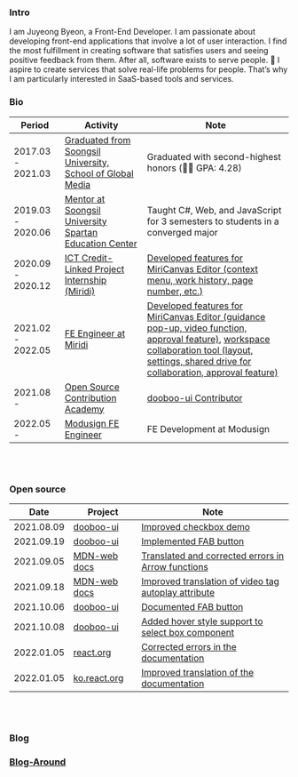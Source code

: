 
<div align="left">
<h3> Intro </h3>
I am Juyeong Byeon, a Front-End Developer.
I am passionate about developing front-end applications that involve a lot of user interaction. 
I find the most fulfillment in creating software that satisfies users and seeing positive feedback from them. After all, software exists to serve people. 🙂
I aspire to create services that solve real-life problems for people. That’s why I am particularly interested in SaaS-based tools and services.
</div>
<div align="left">
<h3> Bio </h3>
</div>
<div align="left">
	<table>
    <thead>
      <tr>
       <th>Period</th><th>Activity</th><th>Note</th>
      </tr>
    </thead>
    <tbody>
     <tr>
      <td>2017.03 - 2021.03</td>
      <td><a href="http://media.ssu.ac.kr/">Graduated from Soongsil University, School of Global Media</a></td>
      <td>Graduated with second-highest honors (👨‍🎓 GPA: 4.28)</td>
    </tr>
    <tr>
      <td>2019.03 - 2020.06</td>
      <td><a href="http://spartan.ssu.ac.kr/">Mentor at Soongsil University Spartan Education Center</a></td>
      <td>Taught C#, Web, and JavaScript for 3 semesters to students in a converged major</td>
    </tr>
    <tr>
      <td>2020.09 - 2020.12</td>
      <td><a href="https://internnet.hanium.or.kr/">ICT Credit-Linked Project Internship (Miridi)</a></td>
      <td><a href="https://www.miricanvas.com/design">Developed features for MiriCanvas Editor (context menu, work history, page number, etc.)</a></td>
    </tr>
    <tr>
      <td>2021.02 - 2022.05</td>
      <td><a href="https://www.jobkorea.co.kr/Recruit/Co_Read/Recruit/C/miridih">FE Engineer at Miridi</a></td>
      <td><a href="https://www.miricanvas.com/design">Developed features for MiriCanvas Editor (guidance pop-up, video function, approval feature)</a>, <a href="https://www.miricanvas.com/workspace">workspace collaboration tool (layout, settings, shared drive for collaboration, approval feature)</a></td>
    </tr>
    <tr>
      <td>2021.08 - </td>
      <td><a href="https://contributionacademy.oopy.io/">Open Source Contribution Academy</a></td>
      <td><a href="https://github.com/dooboolab/dooboo-ui">dooboo-ui Contributor</a></td>
    </tr>
    <tr>
      <td>2022.05 - </td>
      <td><a href="https://www.modusign.co.kr/">Modusign FE Engineer</a></td>
      <td>FE Development at Modusign</td>
    </tr>
   </tbody>
	</table>
</div>

<br/>
<br/>

<div align="left">
<h3> Open source </h3>
</div>

<div align="left">
	<table>
     <thead>
      <tr>
        <th>Date</th><th>Project</th><th>Note</th>
      </tr>
     </thead>
   <tbody>
    <tr>
      <td>2021.08.09</td>
      <td><a href="https://github.com/dooboolab/dooboo-ui">dooboo-ui</a></td>
      <td><a href="https://github.com/dooboolab/dooboo-ui/pull/61">Improved checkbox demo</a></td>
	  </tr>
    <tr>
      <td>2021.09.19</td>
      <td><a href="https://github.com/dooboolab/dooboo-ui">dooboo-ui</a></td>
      <td><a href="https://github.com/dooboolab/dooboo-ui/pull/67">Implemented FAB button</a></td>
	  </tr>
    <tr>
      <td>2021.09.05</td>
      <td><a href="https://github.com/mdn/translated-content/pull/2336">MDN-web docs</a></td>
      <td><a href="https://developer.mozilla.org/ko/docs/Web/JavaScript/Reference/Functions/Arrow_functions">Translated and corrected errors in Arrow functions</a></td>
	  </tr>
    <tr>
      <td>2021.09.18</td>
      <td><a href="https://github.com/mdn/translated-content/pull/2454">MDN-web docs</a></td>
      <td><a href="https://developer.mozilla.org/ko/docs/Web/HTML/Element/Video">Improved translation of video tag autoplay attribute</a></td>
	  </tr>
     <tr>
	      <td>2021.10.06</td>
	      <td><a href="https://dooboo-ui.dooboolab.com/?path=/docs/components-fab--page">dooboo-ui</a></td>
	      <td><a href="https://github.com/dooboolab/dooboo-ui/pull/141">Documented FAB button</a></td>
	  </tr>
	   <tr>
	      <td>2021.10.08</td>
	      <td><a href="https://github.com/dooboolab-community/dooboo-ui">dooboo-ui</a></td>
	      <td><a href="https://github.com/dooboolab/dooboo-ui/pull/144">Added hover style support to select box component</a></td>
	  </tr>
	   <tr>
	      <td>2022.01.05</td>
	      <td><a href="https://github.com/reactjs/reactjs.org/pull/4209#issue-1094287376">react.org</a></td>
	      <td><a href="https://reactjs.org/docs/jsx-in-depth.html#spread-attributes">Corrected errors in the documentation</a></td>
	  </tr>
	   <tr>
	      <td>2022.01.05</td>
	      <td><a href="https://github.com/reactjs/ko.reactjs.org/pull/423">ko.react.org</a></td>
	      <td><a href="https://ko.reactjs.org/docs/hooks-faq.html#:~:text=%EC%9E%90%EB%8F%99%20%EB%B3%91%ED%95%A9%EC%9D%B4%20%EA%B7%B8%EB%A6%AC%EC%9A%B4%20%EA%B2%BD%EC%9A%B0%20%EA%B0%9C%EC%B2%B4%20state%20%EC%97%85%EB%8D%B0%EC%9D%B4%ED%8A%B8%EB%A5%BC%20%EB%B3%91%ED%95%A9%ED%95%98%EB%8A%94%20%EC%BB%A4%EC%8A%A4%ED%85%80%20useLegacyState%20Hook%EC%9D%84%20%EC%9E%91%EC%84%B1%ED%95%A0%20%EC%88%98%20%EC%9E%88%EC%8A%B5%EB%8B%88%EB%8B%A4.%20%EA%B7%B8%EB%9F%AC%EB%82%98%2C%20%ED%95%A8%EA%BB%98%20%EB%B3%80%EA%B2%BD%EB%90%98%EB%8A%94%20%EA%B0%92%EC%97%90%20%EB%94%B0%EB%9D%BC%20state%EB%A5%BC%20%EC%97%AC%EB%9F%AC%20state%20%EB%B3%80%EC%88%98%EB%A1%9C%20%EB%B6%84%ED%95%A0%ED%95%98%EB%8A%94%20%EA%B2%83%EC%9D%84%20%EC%B6%94%EC%B2%9C%ED%95%A9%EB%8B%88%EB%8B%A4.">Improved translation of the documentation</a></td>
	  </tr>
    </tbody>
	</table>
</div>

<br/>
<br/>

<div align="left">
<h3> Blog </h3>

### [Blog-Around](https://juyeong-byeon.github.io/Blog-Around/)
